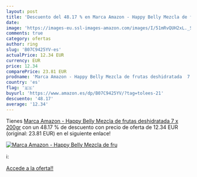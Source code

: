 ```yaml
---
layout: post
title: 'Descuento del 48.17 % en Marca Amazon - Happy Belly Mezcla de fru'
date: 
image: 'https://images-eu.ssl-images-amazon.com/images/I/51mRvQUH2xL._SL200_.jpg'
comments: true
category: ofertas
author: ring
slug: 'B07C9425YV-es'
actualPrice: 12.34 EUR
currency: EUR
price: 12.34
comparePrice: 23.81 EUR
prodname: 'Marca Amazon - Happy Belly Mezcla de frutas deshidratada  7 x 200gr'
country: 'es'
flag: '🇪🇸'
buyurl: 'https://www.amazon.es/dp/B07C9425YV/?tag=tolees-21'
descuento: '48.17'
average: '12.34'
---
```


Tienes [Marca Amazon - Happy Belly Mezcla de frutas deshidratada  7 x 200gr](https://www.amazon.es/dp/B07C9425YV/?tag=tolees-21) con un 48.17 % de descuento con precio de oferta de 12.34 EUR (original: 23.81 EUR) en el siguiente enlace!

[![Marca Amazon - Happy Belly Mezcla de fru](https://images-eu.ssl-images-amazon.com/images/I/51mRvQUH2xL._SL200_.jpg)](https://www.amazon.es/dp/B07C9425YV/?tag=tolees-21)

ℹ️:


[Accede a la oferta!!](https://www.amazon.es/dp/B07C9425YV/?tag=tolees-21)
